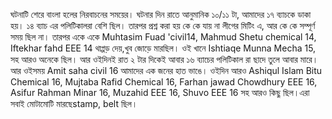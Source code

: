 ঘটনাটি শেরে বাংলা হলের নিরবাচনের সময়ের। ঘটনার দিন রাতে আনুমানিক ১০/১১ টা, আমাদের ১৭ ব্যাচকে ডাকা হয়। ১৪ ব্যাচ এর পলিটিকালরা বেশি ছিল। তারপর প্রশ্ন করা হয় কে কে যায় না লীগের মিটিং এ, আর কে কে সম্পূর্ণ সময় ছিল না। তারপর একে একে Muhtasim Fuad 'civil14, Mahmud Shetu chemical 14, Iftekhar fahd EEE 14 থাপ্পড় দেয়,খুব জোড়ে মারছিল। ওই খানে Ishtiaqe Munna Mecha 15, সহ আরও অনেকে ছিল।      আর ওইদিনই রাত ২ টার দিকেই আবার ১৬ ব্যাচের পলিটিকাল রা ছাদে   তুলে আবার মারে। আর ওইসময় Amit saha civil 16 আমাদের এক জনের হাত ভাঙে। ওইদিন আরও Ashiqul Islam Bitu Chemical 16, Mujtaba Rafid Chemical 16, Farhan jawad Chowdhury EEE 16, Asifur Rahman Minar 16, Muzahid EEE 16, Shuvo EEE 16  সহ আরও কিছু ছিল।এরা সবাই মোটামোটি মারছেstamp, belt ছিল।     